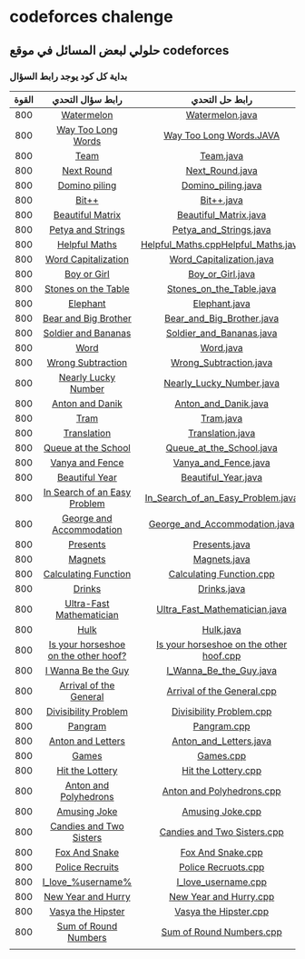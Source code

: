 # codeforces chalenge
## حلولي لبعض المسائل في موقع codeforces 

### بداية كل كود يوجد رابط السؤال

|          القوة          |                                                         رابط سؤال التحدي                                                       		 		|                                                                                                 رابط حل التحدي                                                                                                                              				 		|				 	  					   |
|:---------------------------:|:---------------------------------------------------------------------------------------------------------------------------------------:|:-------------------------------------------------------------------------------------------------------------------------------------------------------------------------------------------------------------------------------------------------------------:|:------------------------------------------------------------:|
|        800   	  | [Watermelon](https://codeforces.com/problemset/problem/4/A)                                               		 		| [Watermelon.java](https://github.com/FatimaALzahrani/codeforces_chalenge/blob/main/Watermelon.java)                     				 		|															   |
|        800         | [Way Too Long Words](https://codeforces.com/problemset/problem/71/A)                                		 		| [Way Too Long Words.JAVA](https://github.com/FatimaALzahrani/codeforces_chalenge/blob/main/Way%20Too%20Long%20Words.JAVA)           			 		| 														       |
|        800         | [Team](https://codeforces.com/problemset/problem/231/A)                                                      		 		| [Team.java](https://github.com/FatimaALzahrani/codeforces_chalenge/blob/main/Team.java)				         				 		    | 														       |
|        800         | [Next Round](https://codeforces.com/problemset/problem/158/A)                                     		 		| [Next_Round.java](https://github.com/FatimaALzahrani/codeforces_chalenge/blob/main/Next_Round.java)       				 		| 														       |
|        800         | [Domino piling](https://codeforces.com/problemset/problem/50/A)                                  		 		| [Domino_piling.java](https://github.com/FatimaALzahrani/codeforces_chalenge/blob/main/Domino_piling.java)        			 		    | 														       |
|        800         | [Bit++](https://codeforces.com/problemset/problem/282/A)                                                      		 		| [Bit++.java](https://github.com/FatimaALzahrani/codeforces_chalenge/blob/main/Bit%2B%2B.java)                           				 		| 	 													       |
|        800         | [Beautiful Matrix](https://codeforces.com/problemset/problem/263/A)                                                       		 		| [Beautiful_Matrix.java](https://github.com/FatimaALzahrani/codeforces_chalenge/blob/main/Beautiful_Matrix.java)                         				 		|       											           |
|        800         | [Petya and Strings](https://codeforces.com/problemset/problem/112/A)                                		 		| [Petya_and_Strings.java](https://github.com/FatimaALzahrani/codeforces_chalenge/blob/main/Petya_and_Strings.java)           			 		| 														       |
|        800         | [Helpful Maths](https://codeforces.com/problemset/problem/339/A)                                                      		 		| [Helpful_Maths.cpp](https://github.com/FatimaALzahrani/codeforces_chalenge/blob/main/Helpful_Maths.cpp)[Helpful_Maths.java](https://github.com/FatimaALzahrani/codeforces_chalenge/blob/main/Helpful_Maths.java)				         				 		    | 														       |
|        800         | [Word Capitalization](https://codeforces.com/problemset/problem/281/A)                                     		 		| [Word_Capitalization.java](https://github.com/FatimaALzahrani/codeforces_chalenge/blob/main/Word_Capitalization.java)       				 		| 														       |
|        800         | [Boy or Girl](https://codeforces.com/problemset/problem/236/A)                                  		 		| [Boy_or_Girl.java](https://github.com/FatimaALzahrani/codeforces_chalenge/blob/main/Boy_or_Girl.java)        			 		    | 														       |
|        800         | [Stones on the Table](https://codeforces.com/problemset/problem/266/A)                                                      		 		| [Stones_on_the_Table.java](https://github.com/FatimaALzahrani/codeforces_chalenge/blob/main/Stones_on_the_Table.java)                           				 		| 	 													       |
|        800         | [Elephant](https://codeforces.com/problemset/problem/617/A)                                                       		 		| [Elephant.java](https://github.com/FatimaALzahrani/codeforces_chalenge/blob/main/Elephant.java)                         				 		|       											           |
|        800         | [Bear and Big Brother](https://codeforces.com/problemset/problem/791/A)                                		 		| [Bear_and_Big_Brother.java](https://github.com/FatimaALzahrani/codeforces_chalenge/blob/main/Bear_and_Big_Brother.java)           			 		| 														       |
|        800         | [Soldier and Bananas](https://codeforces.com/problemset/problem/546/A)                                                      		 		| [Soldier_and_Bananas.java](https://github.com/FatimaALzahrani/codeforces_chalenge/blob/main/Soldier_and_Bananas.java)				         				 		    | 														       |
|        800         | [Word](https://codeforces.com/problemset/problem/59/A)                                     		 		| [Word.java](https://github.com/FatimaALzahrani/codeforces_chalenge/blob/main/Word.java)       				 		| 														       |
|        800         | [Wrong Subtraction](https://codeforces.com/problemset/problem/977/A)                                  		 		| [Wrong_Subtraction.java](https://github.com/FatimaALzahrani/codeforces_chalenge/blob/main/Wrong_Subtraction.java)        			 		    | 														       |
|        800         | [Nearly Lucky Number](https://codeforces.com/problemset/problem/110/A)                                                      		 		| [Nearly_Lucky_Number.java](https://github.com/FatimaALzahrani/codeforces_chalenge/blob/main/Nearly_Lucky_Number.java)                           				 		| 	 													       |
|        800         | [Anton and Danik](https://codeforces.com/problemset/problem/734/A)                                                       		 		| [Anton_and_Danik.java](https://github.com/FatimaALzahrani/codeforces_chalenge/blob/main/Anton_and_Danik.java)                         				 		|       											           |
|        800         | [Tram](https://codeforces.com/problemset/problem/116/A)                                		 		| [Tram.java](https://github.com/FatimaALzahrani/codeforces_chalenge/blob/main/Tram.java)           			 		| 														       |
|        800         | [Translation](https://codeforces.com/problemset/problem/41/A)                                                      		 		| [Translation.java](https://github.com/FatimaALzahrani/codeforces_chalenge/blob/main/Translation.java)				         				 		    | 														       |
|        800         | [Queue at the School](https://codeforces.com/problemset/problem/266/B)                                     		 		| [Queue_at_the_School.java](https://github.com/FatimaALzahrani/codeforces_chalenge/blob/main/Queue_at_the_School.java)       				 		| 														       |
|        800         | [Vanya and Fence](https://codeforces.com/problemset/problem/677/A)                                  		 		| [Vanya_and_Fence.java](https://github.com/FatimaALzahrani/codeforces_chalenge/blob/main/Vanya_and_Fence.java)        			 		    | 														       |
|        800         | [Beautiful Year](https://codeforces.com/problemset/problem/271/A)                                                      		 		| [Beautiful_Year.java](https://github.com/FatimaALzahrani/codeforces_chalenge/blob/main/Beautiful_Year.java)                           				 		| 	 													       |
|        800         | [In Search of an Easy Problem](https://codeforces.com/problemset/problem/1030/A)                                                       		 		| [In_Search_of_an_Easy_Problem.java](https://github.com/FatimaALzahrani/codeforces_chalenge/blob/main/In_Search_of_an_Easy_Problem.java)                         				 		|       											           |
|        800         | [George and Accommodation](https://codeforces.com/problemset/problem/467/A)                                		 		| [George_and_Accommodation.java](https://github.com/FatimaALzahrani/codeforces_chalenge/blob/main/George_and_Accommodation.java)           			 		| 														       |
|        800         | [Presents](https://codeforces.com/problemset/problem/136/A)                                                      		 		| [Presents.java](https://github.com/FatimaALzahrani/codeforces_chalenge/blob/main/Presents.java)				         				 		    | 														       |
|        800         | [Magnets](https://codeforces.com/problemset/problem/344/A)                                     		 		| [Magnets.java](https://github.com/FatimaALzahrani/codeforces_chalenge/blob/main/Magnets.java)       				 		| 														       |
|        800         | [Calculating Function](https://codeforces.com/problemset/problem/486/A)                                  		 		| [Calculating Function.cpp](https://github.com/FatimaALzahrani/codeforces_chalenge/blob/main/Calculating%20Function.cpp)        			 		    | 														       |
|        800         | [Drinks](https://codeforces.com/problemset/problem/200/B)                                                      		 		| [Drinks.java](https://github.com/FatimaALzahrani/codeforces_chalenge/blob/main/Drinks.java)                           				 		| 	 													       |
|        800         | [Ultra-Fast Mathematician](https://codeforces.com/problemset/problem/61/A)                                                       		 		| [Ultra_Fast_Mathematician.java](https://github.com/FatimaALzahrani/codeforces_chalenge/blob/main/Ultra_Fast_Mathematician.java)                         				 		|       											           |
|        800         | [Hulk](https://codeforces.com/problemset/problem/705/A)                                                      		 		| [Hulk.java](https://github.com/FatimaALzahrani/codeforces_chalenge/blob/main/Hulk.java)                           				 		| 	 													       |
|        800         | [Is your horseshoe on the other hoof?](https://codeforces.com/problemset/problem/228/A)                                                       		 		| [Is your horseshoe on the other hoof.cpp](https://github.com/FatimaALzahrani/codeforces_chalenge/blob/main/Is%20your%20horseshoe%20on%20the%20other%20hoof.cpp)                         				 		|       											           |
|        800         | [I Wanna Be the Guy](https://codeforces.com/problemset/problem/469/A)                                                      		 		| [I_Wanna_Be_the_Guy.java](https://github.com/FatimaALzahrani/codeforces_chalenge/blob/main/I_Wanna_Be_the_Guy.java)                           				 		| 	 													       |
|        800         | [Arrival of the General](https://codeforces.com/problemset/problem/144/A)                                                       		 		| [Arrival of the General.cpp](https://github.com/FatimaALzahrani/codeforces_chalenge/blob/main/Arrival%20of%20the%20General.cpp)                         				 		|       											           |
|        800         | [Divisibility Problem](https://codeforces.com/problemset/problem/1328/A)                                                      		 		| [Divisibility Problem.cpp](https://github.com/FatimaALzahrani/codeforces_chalenge/blob/main/Divisibility%20Problem.cpp)                           				 		| 	 													       |
|        800         | [Pangram](https://codeforces.com/problemset/problem/520/A)                                                       		 		| [Pangram.cpp](https://github.com/FatimaALzahrani/codeforces_chalenge/blob/main/Pangram.cpp)                         				 		|       											           |
|        800         | [Anton and Letters](https://codeforces.com/problemset/problem/443/A)                                                      		 		| [Anton_and_Letters.java](https://github.com/FatimaALzahrani/codeforces_chalenge/blob/main/Anton_and_Letters.java)                           				 		| 	 													       |
|        800         | [Games](https://codeforces.com/problemset/problem/268/A)                                                       		 		| [Games.cpp](https://github.com/FatimaALzahrani/codeforces_chalenge/blob/main/Games.cpp)                         				 		|       											           |
|        800         | [Hit the Lottery](https://codeforces.com/problemset/problem/996/A)                                                      		 		| [Hit the Lottery.cpp](https://github.com/FatimaALzahrani/codeforces_chalenge/blob/main/Hit%20the%20Lottery.cpp)                           				 		| 	 													       |
|        800         | [Anton and Polyhedrons](https://codeforces.com/problemset/problem/785/A)                                                       		 		| [Anton and Polyhedrons.cpp](https://github.com/FatimaALzahrani/codeforces_chalenge/blob/main/Anton%20and%20Polyhedrons.cpp)                         				 		|       											           |
|        800         | [Amusing Joke](https://codeforces.com/problemset/problem/141/A)                                                      		 		| [Amusing Joke.cpp](https://github.com/FatimaALzahrani/codeforces_chalenge/blob/main/Amusing%20Joke.cpp)                           				 		| 	 													       |
|        800         | [Candies and Two Sisters](https://codeforces.com/problemset/problem/1335/A)                                                       		 		| [Candies and Two Sisters.cpp](https://github.com/FatimaALzahrani/codeforces_chalenge/blob/main/Candies%20and%20Two%20Sisters.cpp)                         				 		|       											           |
|        800         | [Fox And Snake](https://codeforces.com/problemset/problem/510/A)                                                       		 		| [Fox And Snake.cpp](https://github.com/FatimaALzahrani/codeforces_chalenge/blob/main/Fox%20And%20Snake.cpp)                         				 		|       											           |
|        800         | [Police Recruits](https://codeforces.com/problemset/problem/427/A)                                                       		 		| [Police Recruots.cpp](https://github.com/FatimaALzahrani/codeforces_chalenge/blob/main/Police%20Recruots.cpp)                         				 		|       											           |
|        800         | [I_love_%username%](https://codeforces.com/problemset/problem/155/A)                                                       		 		| [I_love_username.cpp](https://github.com/FatimaALzahrani/codeforces_chalenge/blob/main/I_love_username.cpp)                         				 		|       											           |
|        800         | [New Year and Hurry](https://codeforces.com/problemset/problem/750/A)                                                       		 		| [New Year and Hurry.cpp](https://github.com/FatimaALzahrani/codeforces_chalenge/blob/main/New%20Year%20and%20Hurry.cpp)                         				 		|       											           |
|        800         | [Vasya the Hipster](https://codeforces.com/problemset/problem/581/A)                                                       		 		| [Vasya the Hipster.cpp](https://github.com/FatimaALzahrani/codeforces_chalenge/blob/main/Vasya%20the%20Hipster.cpp)                         				 		|       											           |
|        800         | [Sum of Round Numbers](https://codeforces.com/problemset/problem/1352/A)                                                       		 		| [Sum of Round Numbers.cpp](https://github.com/FatimaALzahrani/codeforces_chalenge/blob/main/Sum%20of%20Round%20Numbers.cpp)                         				 		|       											           |
|                 | []()                                                       		 		| []()                         				 		|       											           |
